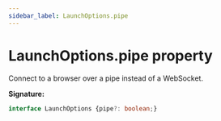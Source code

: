 ```yaml
---
sidebar_label: LaunchOptions.pipe
---
```

# LaunchOptions.pipe property

Connect to a browser over a pipe instead of a WebSocket.

**Signature:**

```typescript
interface LaunchOptions {pipe?: boolean;}
```
